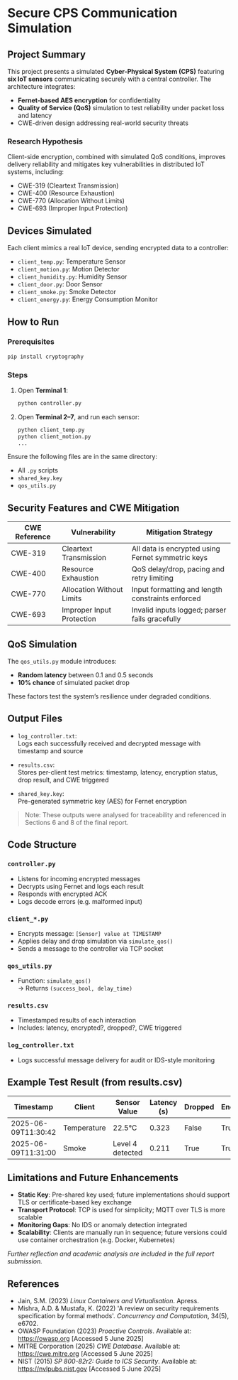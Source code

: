 
# Secure CPS Communication Simulation

## Project Summary

This project presents a simulated **Cyber-Physical System (CPS)** featuring **six IoT sensors** communicating securely with a central controller. The architecture integrates:
- **Fernet-based AES encryption** for confidentiality
- **Quality of Service (QoS)** simulation to test reliability under packet loss and latency
- CWE-driven design addressing real-world security threats

### Research Hypothesis

Client-side encryption, combined with simulated QoS conditions, improves delivery reliability and mitigates key vulnerabilities in distributed IoT systems, including:

- CWE-319 (Cleartext Transmission)
- CWE-400 (Resource Exhaustion)
- CWE-770 (Allocation Without Limits)
- CWE-693 (Improper Input Protection)

## Devices Simulated

Each client mimics a real IoT device, sending encrypted data to a controller:
- `client_temp.py`: Temperature Sensor
- `client_motion.py`: Motion Detector
- `client_humidity.py`: Humidity Sensor
- `client_door.py`: Door Sensor
- `client_smoke.py`: Smoke Detector
- `client_energy.py`: Energy Consumption Monitor

## How to Run

### Prerequisites
```bash
pip install cryptography
```

### Steps
1. Open **Terminal 1**:
   ```bash
   python controller.py
   ```

2. Open **Terminal 2–7**, and run each sensor:
   ```bash
   python client_temp.py
   python client_motion.py
   ...
   ```

Ensure the following files are in the same directory:
- All `.py` scripts
- `shared_key.key`
- `qos_utils.py`

## Security Features and CWE Mitigation

| **CWE Reference** | **Vulnerability**         | **Mitigation Strategy**                           |
| ----------------- | ------------------------- | ------------------------------------------------- |
| CWE-319           | Cleartext Transmission    | All data is encrypted using Fernet symmetric keys |
| CWE-400           | Resource Exhaustion       | QoS delay/drop, pacing and retry limiting         |
| CWE-770           | Allocation Without Limits | Input formatting and length constraints enforced  |
| CWE-693           | Improper Input Protection | Invalid inputs logged; parser fails gracefully    |

## QoS Simulation

The `qos_utils.py` module introduces:
- **Random latency** between 0.1 and 0.5 seconds
- **10% chance** of simulated packet drop

These factors test the system’s resilience under degraded conditions.

## Output Files

- `log_controller.txt`:  
  Logs each successfully received and decrypted message with timestamp and source

- `results.csv`:  
  Stores per-client test metrics: timestamp, latency, encryption status, drop result, and CWE triggered

- `shared_key.key`:  
  Pre-generated symmetric key (AES) for Fernet encryption

> Note: These outputs were analysed for traceability and referenced in Sections 6 and 8 of the final report.

## Code Structure

### `controller.py`
- Listens for incoming encrypted messages
- Decrypts using Fernet and logs each result
- Responds with encrypted ACK
- Logs decode errors (e.g. malformed input)

### `client_*.py`
- Encrypts message: `[Sensor] value at TIMESTAMP`
- Applies delay and drop simulation via `simulate_qos()`
- Sends a message to the controller via TCP socket

### `qos_utils.py`
- Function: `simulate_qos()`  
  → Returns `(success_bool, delay_time)`

### `results.csv`
- Timestamped results of each interaction
- Includes: latency, encrypted?, dropped?, CWE triggered

### `log_controller.txt`
- Logs successful message delivery for audit or IDS-style monitoring

## Example Test Result (from results.csv)



| **Timestamp**       | **Client**  | **Sensor Value** | **Latency (s)** | **Dropped** | **Encrypted** | **CWE Triggered** | **Outcome** |
| ------------------- | ----------- | ---------------- | --------------- | ----------- | ------------- | ----------------- | ----------- |
| 2025-06-09T11:30:42 | Temperature | 22.5°C           | 0.323           | False       | True          | CWE-319           | Delivered   |
| 2025-06-09T11:31:00 | Smoke       | Level 4 detected | 0.211           | True        | True          | CWE-770           | Dropped     |

## Limitations and Future Enhancements

- **Static Key**: Pre-shared key used; future implementations should support TLS or certificate-based key exchange  
- **Transport Protocol**: TCP is used for simplicity; MQTT over TLS is more scalable  
- **Monitoring Gaps**: No IDS or anomaly detection integrated  
- **Scalability**: Clients are manually run in sequence; future versions could use container orchestration (e.g. Docker, Kubernetes)

*Further reflection and academic analysis are included in the full report submission.*

## References

- Jain, S.M. (2023) *Linux Containers and Virtualisation*. Apress.  
- Mishra, A.D. & Mustafa, K. (2022) 'A review on security requirements specification by formal methods'. *Concurrency and Computation*, 34(5), e6702.  
- OWASP Foundation (2023) *Proactive Controls*. Available at: https://owasp.org [Accessed 5 June 2025]  
- MITRE Corporation (2025) *CWE Database*. Available at: https://cwe.mitre.org [Accessed 5 June 2025]  
- NIST (2015) *SP 800-82r2: Guide to ICS Security*. Available at: https://nvlpubs.nist.gov [Accessed 5 June 2025]  
